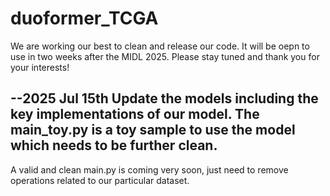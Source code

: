 # duoformer_TCGA

We are working our best to clean and release our code. It will be oepn to use in two weeks after the MIDL 2025. Please stay tuned and thank you for your interests!

## --2025 Jul 15th Update the models including the key implementations of our model. The main_toy.py is a toy sample to use the model which needs to be further clean. 

A valid and clean main.py is coming very soon, just need to remove operations related to our particular dataset.

